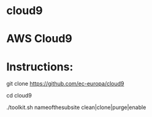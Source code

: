 # cloud9

# AWS Cloud9

# Instructions:

git clone https://github.com/ec-europa/cloud9

cd cloud9

./toolkit.sh nameofthesubsite clean|clone|purge|enable
